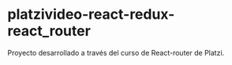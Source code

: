 # platzivideo-react-redux-react_router
Proyecto desarrollado a través del curso de React-router de Platzi.
